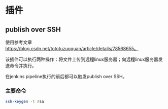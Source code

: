 # 插件

## publish over SSH

使用参考文章 https://blog.csdn.net/tototuzuoquan/article/details/78568655。

该插件可以执行两种操作：将文件上传到远程linux服务器；向远程linux服务器发送命令并执行。

在jenkins pipeline执行的前后都可以触发publish over SSH。

### 主要命令

```bash
ssh-keygen -t rsa

```


